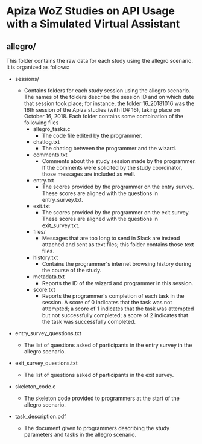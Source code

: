 # Apiza WoZ Studies on API Usage with a Simulated Virtual Assistant
## allegro/

This folder contains the raw data for each study using the allegro scenario. It is organized as follows:

* sessions/
    * Contains folders for each study session using the allegro scenario. The names of the folders describe the session ID and on which date that session took place; for instance, the folder 16_20181016 was the 16th session of the Apiza studies (with ID# 16), taking place on October 16, 2018. Each folder contains some combination of the following files 
        * allegro_tasks.c
            * The code file edited by the programmer.
        * chatlog.txt
            * The chatlog between the programmer and the wizard.
        * comments.txt
            * Comments about the study session made by the programmer. If the comments were solicited by the study coordinator, those messages are included as well.
        * entry.txt
            * The scores provided by the programmer on the entry survey. These scores are aligned with the questions in entry_survey.txt.
        * exit.txt
            * The scores provided by the programmer on the exit survey. These scores are aligned with the questions in exit_survey.txt.
        * files/
            * Messages that are too long to send in Slack are instead attached and sent as text files; this folder contains those text files. 
        * history.txt
            * Contains the programmer's internet browsing history during the course of the study.
        * metadata.txt
            * Reports the ID of the wizard and programmer in this session.
        * score.txt 
            * Reports the programmer's completion of each task in the session. A score of 0 indicates that the task was not attempted; a score of 1 indicates that the task was attempted but not successfully completed; a score of 2 indicates that the task was successfully completed.

* entry_survey_questions.txt
    * The list of questions asked of participants in the entry survey in the allegro scenario.

* exit_survey_questions.txt
    * The list of questions asked of participants in the exit survey.

* skeleton_code.c
    * The skeleton code provided to programmers at the start of the allegro scenario.

* task_description.pdf
    * The document given to programmers describing the study parameters and tasks in the allegro scenario.
